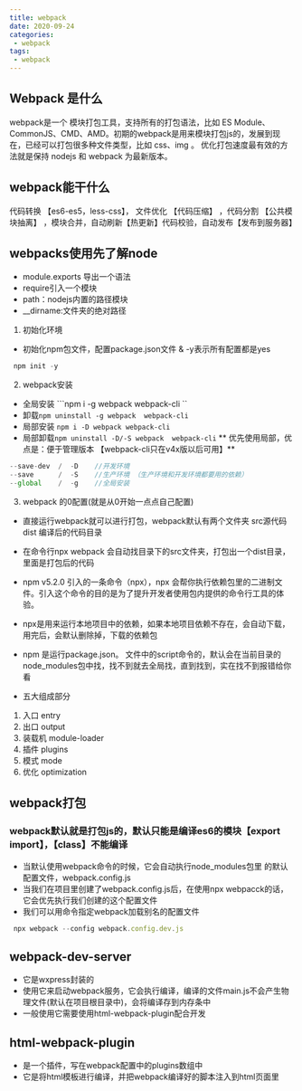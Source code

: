 ```yaml
---
title: webpack
date: 2020-09-24
categories:
 - webpack
tags:
 - webpack
---
```

## Webpack 是什么
webpack是一个 模块打包工具，支持所有的打包语法，比如 ES Module、CommonJS、CMD、AMD。初期的webpack是用来模块打包js的，发展到现在，已经可以打包很多种文件类型，比如 css、img 。
优化打包速度最有效的方法就是保持 nodejs 和 webpack 为最新版本。
## webpack能干什么
代码转换 【es6-es5，less-css】， 文件优化 【代码压缩】 ，代码分割 【公共模块抽离】 ，模块合并，自动刷新【热更新】代码校验，自动发布【发布到服务器】
## webpacks使用先了解node
- module.exports 导出一个语法
- require引入一个模块
- path：nodejs内置的路径模块
- __dirname:文件夹的绝对路径

1. 初始化环境
- 初始化npm包文件，配置package.json文件 & -y表示所有配置都是yes
```js
 npm init -y
```
2. webpack安装
- 全局安装 ```npm i -g webpack webpack-cli ``
 - 卸载```npm uninstall -g webpack  webpack-cli```
- 局部安装 ```npm i -D webpack webpack-cli```
 - 局部卸载```npm uninstall -D/-S webpack  webpack-cli```
** 优先使用局部，优点是：便于管理版本 【webpack-cli只在v4x版以后可用】**
```js
--save-dev  /  -D    //开发环境
--save      /  -S    //生产环境 （生产环境和开发环境都要用的依赖）
--global    /  -g    //全局安装
```
3. webpack 的0配置(就是从0开始一点点自己配置)
- 直接运行webpack就可以进行打包，webpack默认有两个文件夹 src源代码 dist 编译后的代码目录

- 在命令行npx webpack 会自动找目录下的src文件夹，打包出一个dist目录，里面是打包后的代码

- npm v5.2.0 引入的一条命令（npx），npx 会帮你执行依赖包里的二进制文件。引入这个命令的目的是为了提升开发者使用包内提供的命令行工具的体验。

- npx是用来运行本地项目中的依赖，如果本地项目依赖不存在，会自动下载，用完后，会默认删除掉，下载的依赖包

- npm 是运行package.json。 文件中的script命令的，默认会在当前目录的node_modules包中找，找不到就去全局找，直到找到，实在找不到报错给你看

- 五大组成部分

 1. 入口 entry
 2. 出口 output
 3. 装载机 module-loader
 4. 插件 plugins
 5. 模式 mode
 6. 优化 optimization

 ## webpack打包
 ### webpack默认就是打包js的，默认只能是编译es6的模块【export import】，【class】不能编译
- 当默认使用webpack命令的时候，它会自动执行node_modules包里 的默认配置文件，webpack.config.js
- 当我们在项目里创建了webpack.config.js后，在使用npx webpacck的话，它会优先执行我们创建的这个配置文件
- 我们可以用命令指定webpack加载别名的配置文件
```js
 npx webpack --config webpack.config.dev.js
```
## webpack-dev-server
- 它是wxpress封装的
- 使用它来启动webpack服务，它会执行编译，编译的文件main.js不会产生物理文件(默认在项目根目录中)，会将编译存到内存条中
- 一般使用它需要使用html-webpack-plugin配合开发
## html-webpack-plugin
- 是一个插件，写在webpack配置中的plugins数组中
- 它是将html模板进行编译，并把webpack编译好的脚本注入到html页面里